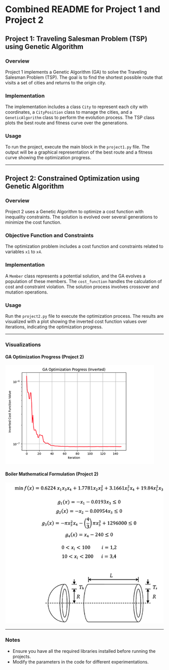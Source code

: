 # Combined README for Project 1 and Project 2

## Project 1: Traveling Salesman Problem (TSP) using Genetic Algorithm

### Overview
Project 1 implements a Genetic Algorithm (GA) to solve the Traveling Salesman Problem (TSP). The goal is to find the shortest possible route that visits a set of cities and returns to the origin city.

### Implementation
The implementation includes a class `City` to represent each city with coordinates, a `CityPosition` class to manage the cities, and a `GeneticAlgorithm` class to perform the evolution process. The TSP class plots the best route and fitness curve over the generations.

### Usage
To run the project, execute the main block in the `project1.py` file. The output will be a graphical representation of the best route and a fitness curve showing the optimization progress.

---

## Project 2: Constrained Optimization using Genetic Algorithm

### Overview
Project 2 uses a Genetic Algorithm to optimize a cost function with inequality constraints. The solution is evolved over several generations to minimize the cost function.

### Objective Function and Constraints
The optimization problem includes a cost function and constraints related to variables `x1` to `x4`.

### Implementation
A `Member` class represents a potential solution, and the GA evolves a population of these members. The `cost_function` handles the calculation of cost and constraint violation. The solution process involves crossover and mutation operations.

### Usage
Run the `project2.py` file to execute the optimization process. The results are visualized with a plot showing the inverted cost function values over iterations, indicating the optimization progress.

---

### Visualizations

#### GA Optimization Progress (Project 2)
![GA Optimization Progress](GAOptimizationProgess(project2).jpg)

#### Boiler Mathematical Formulation (Project 2)
![Boiler Mathematical Formulation](BoilerMath(project2).jpg)

---

### Notes
- Ensure you have all the required libraries installed before running the projects.
- Modify the parameters in the code for different experimentations.